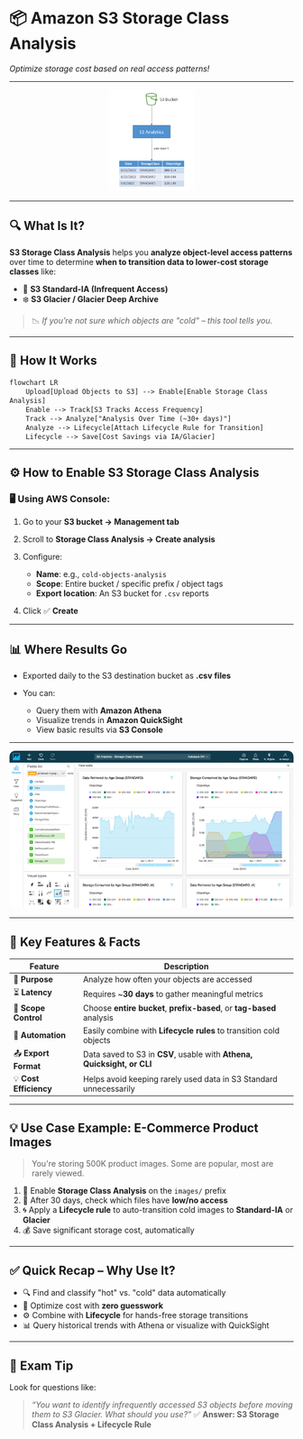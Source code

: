 # 📦 **Amazon S3 Storage Class Analysis**

_Optimize storage cost based on real access patterns!_

---

<div style="text-align: center;">
    <img src="images/s3-storage-class-analysis-workflow.png" alt="S3 Storage Class Analysis Workflow" style="border-radius: 10px; width: 30%;">
</div>

---

## 🔍 **What Is It?**

**S3 Storage Class Analysis** helps you **analyze object-level access patterns** over time to determine **when to transition data to lower-cost storage classes** like:

- 🧊 **S3 Standard-IA (Infrequent Access)**
- ❄️ **S3 Glacier / Glacier Deep Archive**

> 📉 _If you’re not sure which objects are "cold" – this tool tells you._

---

## 🧠 **How It Works**

```mermaid
flowchart LR
    Upload[Upload Objects to S3] --> Enable[Enable Storage Class Analysis]
    Enable --> Track[S3 Tracks Access Frequency]
    Track --> Analyze["Analysis Over Time (~30+ days)"]
    Analyze --> Lifecycle[Attach Lifecycle Rule for Transition]
    Lifecycle --> Save[Cost Savings via IA/Glacier]
```

---

## ⚙️ **How to Enable S3 Storage Class Analysis**

### 🖥️ **Using AWS Console:**

1. Go to your **S3 bucket → Management tab**
2. Scroll to **Storage Class Analysis → Create analysis**
3. Configure:

   - **Name**: e.g., `cold-objects-analysis`
   - **Scope**: Entire bucket / specific prefix / object tags
   - **Export location**: An S3 bucket for `.csv` reports

4. Click ✅ **Create**

---

## 📊 **Where Results Go**

- Exported daily to the S3 destination bucket as **.csv files**
- You can:

  - Query them with **Amazon Athena**
  - Visualize trends in **Amazon QuickSight**
  - View basic results via **S3 Console**

---

<div align="center">
  <img src="images/s3-storage-class-analysis.png" alt="S3 Storage Class Analysis" style="border-radius: 10px;">
</div>

---

## 🧰 **Key Features & Facts**

| Feature                | Description                                                             |
| ---------------------- | ----------------------------------------------------------------------- |
| 🎯 **Purpose**         | Analyze how often your objects are accessed                             |
| ⏳ **Latency**         | Requires \~**30 days** to gather meaningful metrics                     |
| 📁 **Scope Control**   | Choose **entire bucket**, **prefix-based**, or **tag-based** analysis   |
| 🤖 **Automation**      | Easily combine with **Lifecycle rules** to transition cold objects      |
| 📤 **Export Format**   | Data saved to S3 in **CSV**, usable with **Athena, Quicksight, or CLI** |
| 💡 **Cost Efficiency** | Helps avoid keeping rarely used data in S3 Standard unnecessarily       |

---

## 💡 **Use Case Example: E-Commerce Product Images**

> You're storing 500K product images. Some are popular, most are rarely viewed.

1. 🎯 Enable **Storage Class Analysis** on the `images/` prefix
2. 🧠 After 30 days, check which files have **low/no access**
3. 🌀 Apply a **Lifecycle rule** to auto-transition cold images to **Standard-IA** or **Glacier**
4. 💰 Save significant storage cost, automatically

---

## ✅ **Quick Recap – Why Use It?**

- 🔍 Find and classify "hot" vs. "cold" data automatically
- 💸 Optimize cost with **zero guesswork**
- ⚙️ Combine with **Lifecycle** for hands-free storage transitions
- 📊 Query historical trends with Athena or visualize with QuickSight

---

## 📌 **Exam Tip**

Look for questions like:

> _“You want to identify infrequently accessed S3 objects before moving them to S3 Glacier. What should you use?”_
> ✅ **Answer: S3 Storage Class Analysis + Lifecycle Rule**

